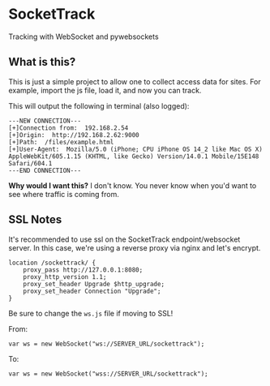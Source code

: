 # SocketTrack

Tracking with WebSocket and pywebsockets

## What is this?

This is just a simple project to allow one to collect access data for sites. For example, import the js file, load it, and now you can track. 

This will output the following in terminal (also logged):

```
---NEW CONNECTION---
[+]Connection from:  192.168.2.54
[+]Origin:  http://192.168.2.62:9000
[+]Path:  /files/example.html
[+]User-Agent:  Mozilla/5.0 (iPhone; CPU iPhone OS 14_2 like Mac OS X) AppleWebKit/605.1.15 (KHTML, like Gecko) Version/14.0.1 Mobile/15E148 Safari/604.1
---END CONNECTION---
```

**Why would I want this?** I don't know. You never know when you'd want to see where traffic is coming from.

## SSL Notes


It's recommended to use ssl on the SocketTrack endpoint/websocket server. In this case, we're using a reverse proxy via nginx and let's encrypt. 

```
location /sockettrack/ {
    proxy_pass ​http://127.0.0.1:8080;
    proxy_http_version 1.1;
    proxy_set_header Upgrade $http_upgrade;
    proxy_set_header Connection "Upgrade";
}
```

Be sure to change the `ws.js` file if moving to SSL!

From: 

```
var ws = new WebSocket("ws://SERVER_URL/sockettrack");
```

To: 

```
var ws = new WebSocket("wss://SERVER_URL/sockettrack");
```